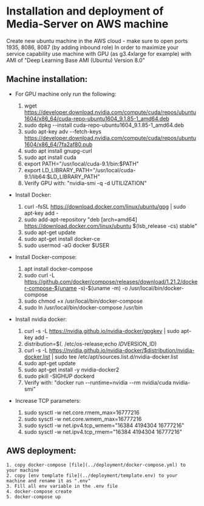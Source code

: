 # Installation and deployment of Media-Server on AWS machine

Create new ubuntu machine in the AWS cloud - make sure to open ports 1935, 8086, 8087 (by adding inbound role)
In order to maximize your service capability use machine with GPU (as g3.4xlarge for example) with AMI of "Deep Learning Base AMI (Ubuntu) Version 8.0"

## Machine installation:
- For GPU machine only run the following:
    1. wget https://developer.download.nvidia.com/compute/cuda/repos/ubuntu1604/x86_64/cuda-repo-ubuntu1604_9.1.85-1_amd64.deb
	2. sudo dpkg --install cuda-repo-ubuntu1604_9.1.85-1_amd64.deb
	3. sudo apt-key adv --fetch-keys https://developer.download.nvidia.com/compute/cuda/repos/ubuntu1604/x86_64/7fa2af80.pub
	4. sudo apt install gnupg-curl
	5. sudo apt install cuda
	6. export PATH="/usr/local/cuda-9.1/bin:$PATH"
	7. export LD_LIBRARY_PATH="/usr/local/cuda-9.1/lib64:$LD_LIBRARY_PATH"
	8. Verify GPU with: "nvidia-smi -q -d UTILIZATION"
	
- Install Docker:
	1. curl -fsSL https://download.docker.com/linux/ubuntu/gpg | sudo apt-key add -
	2. sudo add-apt-repository "deb [arch=amd64] https://download.docker.com/linux/ubuntu $(lsb_release -cs) stable"
	3. sudo apt-get update
	4. sudo apt-get install docker-ce
	5. sudo usermod -aG docker $USER
	
- Install Docker-compose:
	1. apt install docker-compose
	2. sudo curl -L https://github.com/docker/compose/releases/download/1.21.2/docker-compose-$(uname -s)-$(uname -m) -o /usr/local/bin/docker-compose
	3. sudo chmod +x /usr/local/bin/docker-compose
	4. sudo ln /usr/local/bin/docker-compose /usr/bin
	
- Install nvidia docker:
	1. curl -s -L https://nvidia.github.io/nvidia-docker/gpgkey | sudo apt-key add -
	2. distribution=$(. /etc/os-release;echo $ID$VERSION_ID)
	3. curl -s -L https://nvidia.github.io/nvidia-docker/$distribution/nvidia-docker.list | sudo tee /etc/apt/sources.list.d/nvidia-docker.list
	4. sudo apt-get update
	5. sudo apt-get install -y nvidia-docker2
	6. sudo pkill -SIGHUP dockerd
	7. Verify with: "docker run --runtime=nvidia --rm nvidia/cuda nvidia-smi"
	
- Increase TCP parameters:
	1. sudo sysctl -w net.core.rmem_max=16777216
	2. sudo sysctl -w net.core.wmem_max=16777216
	3. sudo sysctl -w net.ipv4.tcp_wmem="16384 4194304 16777216"
	4. sudo sysctl -w net.ipv4.tcp_rmem="16384 4194304 16777216"
	
## AWS deployment:
	1. copy docker-compose [file](../deployment/docker-compose.yml) to your machine
	2. copy [env template file](../deployment/template.env) to your machine and rename it as ".env"
	3. Fill all env variable in the .env file
	4. docker-compose create
	5. docker-compose up
